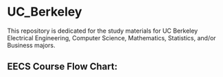 # UC_Berkeley
This repository is dedicated for the study materials for UC Berkeley Electrical Engineering, Computer Science, Mathematics, Statistics, and/or Business majors. 

## EECS Course Flow Chart: 
[](https://hkn.eecs.berkeley.edu/courseguides) 
